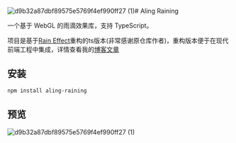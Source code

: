 ![d9b32a87dbf89575e5769f4ef990ff27 (1)](https://github.com/user-attachments/assets/1f3c72c4-f016-4572-bc1c-e4bf3d74eb3f)# Aling Raining

一个基于 WebGL 的雨滴效果库，支持 TypeScript。

项目是基于[Rain Effect](https://github.com/codrops/RainEffect)重构的ts版本(非常感谢原仓库作者)，重构版本便于在现代前端工程中集成，详情查看我的[博客文章](https://www.zhongfw.online/awsome/posts/c9b37a098263cea38606f03c82d4db4b)

## 安装

```bash
npm install aling-raining
```

## 预览
![d9b32a87dbf89575e5769f4ef990ff27 (1)](https://github.com/user-attachments/assets/3fca7e47-f11f-41a9-8aa6-7763a2a5935d)
